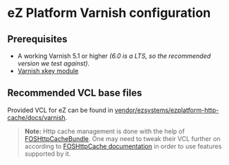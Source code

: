 eZ Platform Varnish configuration
=================================

Prerequisites
-------------
* A working Varnish 5.1 or higher _(6.0 is a LTS, so the recommended version we test against)_.
* [Varnish xkey module](https://github.com/varnish/varnish-modules/)

Recommended VCL base files
--------------------------
Provided VCL for eZ can be found in [vendor/ezsystems/ezplatform-http-cache/docs/varnish](https://github.com/ezsystems/ezplatform-http-cache/tree/0.8/docs/varnish).


> **Note:** Http cache management is done with the help of [FOSHttpCacheBundle](http://foshttpcachebundle.readthedocs.org/).
  One may need to tweak their VCL further on according to [FOSHttpCache documentation](http://foshttpcache.readthedocs.org/en/latest/varnish-configuration.html)
  in order to use features supported by it.
